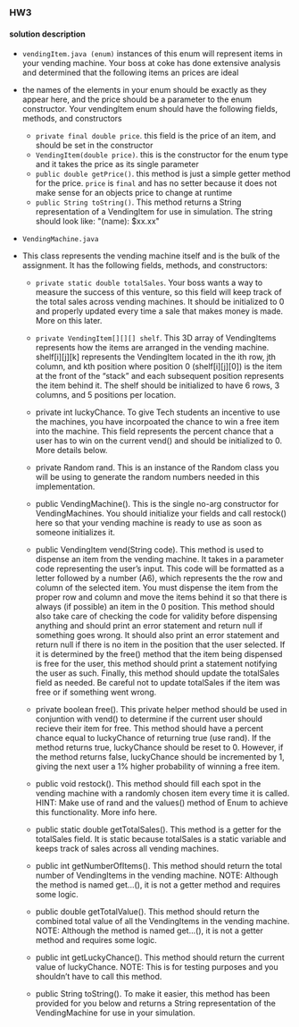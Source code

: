 ### HW3


#### solution description 
- `vendingItem.java (enum)` instances of this enum will represent items in your vending machine. Your boss at coke has done extensive analysis and determined that the following items an prices are ideal
- the names of the elements in your enum should be exactly as they appear here, and the price should be a parameter to the enum constructor. Your vendingItem enum should have the following fields, methods, and constructors
    - `private final double price`. this field is the price of an item, and should be set in the constructor 
    - `VendingItem(double price)`. this is the constructor for the enum type and it takes the price as its single parameter
    - `public double getPrice()`. this method is just a simple getter method for the price. `price` is `final` and has no setter because it does not make sense for an objects price to change at runtime
    - `public String toString()`. This method returns a String representation of a VendingItem for use in simulation. The string should look like: "(name): $xx.xx"

- `VendingMachine.java`
- This class represents the vending machine itself and is the bulk of the assignment. It has the following fields, methods, and constructors:
 
    -  `private static double totalSales`. Your boss wants a way to measure the success of this venture, so this field will keep track of the total sales across vending machines. It should be initialized to 0 and properly updated every time a sale that makes money is made. More on this later.

    - `private VendingItem[][][] shelf`. This 3D array of VendingItems represents how the items are arranged in the vending machine. shelf[i][j][k] represents the VendingItem located in the ith row, jth column, and kth position where position 0 (shelf[i][j][0]) is the item at the front of the “stack” and each subsequent position represents the item behind it. The shelf should be initialized to have 6 rows, 3 columns, and 5 positions per location.

    - private int luckyChance. To give Tech students an incentive to use the machines, you have incorpoated the chance to win a free item into the machine. This field represents the percent chance that a user has to win on the current vend() and should be initialized to 0. More details below.

    - private Random rand. This is an instance of the Random class you will be using to generate the random numbers needed in this implementation.

    - public VendingMachine(). This is the single no-arg constructor for VendingMachines. You should initialize your fields and call restock() here so that your vending machine is ready to use as soon as someone initializes it.

    - public VendingItem vend(String code). This method is used to dispense an item from the vending machine. It takes in a parameter code representing the user’s input. This code will be formatted as a letter followed by a number (A6), which represents the the row and column of the selected item. You must dispense the item from the proper row and column and move the items behind it so that there is always (if possible) an item in the 0 position. This method should also take care of checking the code for validity before dispensing anything and should print an error statement and return null if something goes wrong. It should also print an error statement and return null if there is no item in the position that the user selected. If it is determined by the free() method that the item being dispensed is free for the user, this method should print a statement notifying the user as such. Finally, this method should update the totalSales field as needed. Be careful not to update totalSales if the item was free or if something went wrong.

    - private boolean free(). This private helper method should be used in conjuntion with vend() to determine if the current user should recieve their item for free. This method should have a percent chance equal to luckyChance of returning true (use rand). If the method returns true, luckyChance should be reset to 0. However, if the method returns false, luckyChance should be incremented by 1, giving the next user a 1% higher probability of winning a free item.

    - public void restock(). This method should fill each spot in the vending machine with a randomly chosen item every time it is called. HINT: Make use of rand and the values() method of Enum to achieve this functionality. More info here.

    - public static double getTotalSales(). This method is a getter for the totalSales field. It is static because totalSales is a static variable and keeps track of sales across all vending machines.

    - public int getNumberOfItems(). This method should return the total number of VendingItems in the vending machine. NOTE: Although the method is named get...(), it is not a getter method and requires some logic.

    - public double getTotalValue(). This method should return the combined total value of all the VendingItems in the vending machine. NOTE: Although the method is named get...(), it is not a getter method and requires some logic.

    - public int getLuckyChance(). This method should return the current value of luckyChance. NOTE: This is for testing purposes and you shouldn’t have to call this method.

    - public String toString(). To make it easier, this method has been provided for you below and returns a String representation of the VendingMachine for use in your simulation.


